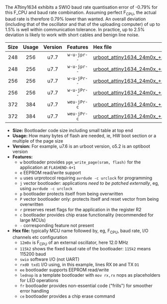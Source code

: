 The ATtiny1634 exhibits a SWIO baud rate quantisation error of -0.79% for this F_CPU and baud rate combination. Assuming perfect F<sub>CPU</sub>, the actual baud rate is therefore 0.79% lower than wanted. An overall deviation (including that of the oscillator and that of the uploading computer) of up to 1.5% is well within communication tolerance. In practice, up to 2.5% deviation is likely to work with short cables and benign line noise.

|Size|Usage|Version|Features|Hex file|
|:-:|:-:|:-:|:-:|:--|
|248|256|u7.7|`w-u-jpr--`|[urboot_attiny1634_24m0x_+576k0_swio_rxa7_txb0_lednop.hex](https://raw.githubusercontent.com/stefanrueger/urboot.hex/main/mcus/attiny1634/external_oscillator/fcpu_24m0x/br_+576k0/urboot_attiny1634_24m0x_+576k0_swio_rxa7_txb0_lednop.hex)|
|248|256|u7.7|`w-u-jpr--`|[urboot_attiny1634_24m0x_+576k0_swio_rxb1_txb2_lednop.hex](https://raw.githubusercontent.com/stefanrueger/urboot.hex/main/mcus/attiny1634/external_oscillator/fcpu_24m0x/br_+576k0/urboot_attiny1634_24m0x_+576k0_swio_rxb1_txb2_lednop.hex)|
|256|256|u7.7|`w-u-jPr--`|[urboot_attiny1634_24m0x_+576k0_swio_rxa7_txb0.hex](https://raw.githubusercontent.com/stefanrueger/urboot.hex/main/mcus/attiny1634/external_oscillator/fcpu_24m0x/br_+576k0/urboot_attiny1634_24m0x_+576k0_swio_rxa7_txb0.hex)|
|256|256|u7.7|`w-u-jPr--`|[urboot_attiny1634_24m0x_+576k0_swio_rxb1_txb2.hex](https://raw.githubusercontent.com/stefanrueger/urboot.hex/main/mcus/attiny1634/external_oscillator/fcpu_24m0x/br_+576k0/urboot_attiny1634_24m0x_+576k0_swio_rxb1_txb2.hex)|
|372|384|u7.7|`weu-jPr-c`|[urboot_attiny1634_24m0x_+576k0_swio_rxa7_txb0_ee_lednop_fr_ce.hex](https://raw.githubusercontent.com/stefanrueger/urboot.hex/main/mcus/attiny1634/external_oscillator/fcpu_24m0x/br_+576k0/urboot_attiny1634_24m0x_+576k0_swio_rxa7_txb0_ee_lednop_fr_ce.hex)|
|372|384|u7.7|`weu-jPr-c`|[urboot_attiny1634_24m0x_+576k0_swio_rxb1_txb2_ee_lednop_fr_ce.hex](https://raw.githubusercontent.com/stefanrueger/urboot.hex/main/mcus/attiny1634/external_oscillator/fcpu_24m0x/br_+576k0/urboot_attiny1634_24m0x_+576k0_swio_rxb1_txb2_ee_lednop_fr_ce.hex)|

- **Size:** Bootloader code size including small table at top end
- **Usage:** How many bytes of flash are needed, ie, HW boot section or a multiple of the page size
- **Version:** For example, u7.6 is an urboot version, o5.2 is an optiboot version
- **Features:**
  + `w` bootloader provides `pgm_write_page(sram, flash)` for the application at `FLASHEND-4+1`
  + `e` EEPROM read/write support
  + `u` uses urprotocol requiring `avrdude -c urclock` for programming
  + `j` vector bootloader: applications *need to be patched externally*, eg, using `avrdude -c urclock`
  + `p` bootloader protects itself from being overwritten
  + `P` vector bootloader only: protects itself and reset vector from being overwritten
  + `r` preserves reset flags for the application in the register R2
  + `c` bootloader provides chip erase functionality (recommended for large MCUs)
  + `-` corresponding feature not present
- **Hex file:** typically MCU name followed by, eg, F<sub>CPU</sub>, baud rate, I/O channels etc configuration
  + `12m0x` is F<sub>CPU</sub> of an external oscillator, here 12.0 MHz
  + `115k2` shows the fixed baud rate of the bootloader: `115k2` means 115200 baud
  + `swio` software I/O (not UART)
  + `rxd0 txd1` I/O using, in this example, lines RX `D0` and TX `D1`
  + `ee` bootloader supports EEPROM read/write
  + `lednop` is a template bootloader with `mov rx,rx` nops as placeholders for LED operations
  + `fr` bootloader provides non-essential code ("frills") for smoother error handling
  + `ce` bootloader provides a chip erase command
